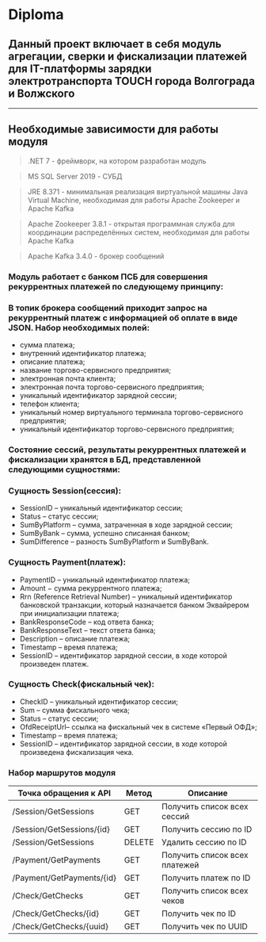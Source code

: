 # Diploma

## Данный проект включает в себя модуль агрегации, сверки и фискализации платежей для IT-платформы зарядки электротранспорта TOUCH города Волгограда и Волжского

---

## Необходимые зависимости для работы модуля

> .NET 7 - фреймворк, на котором разработан модуль

> MS SQL Server 2019 - СУБД

> JRE 8.371 - минимальная реализация виртуальной машины Java Virtual Machine, необходимая для работы Apache Zookeeper и Apache Kafka

> Apache Zookeeper 3.8.1 - открытая программная служба для координации распределённых систем, необходимая для работы Apache Kafka

> Apache Kafka 3.4.0 - брокер сообщений

### Модуль работает с банком ПСБ для совершения рекуррентных платежей по следующему принципу:

### В топик брокера сообщений приходит запрос на рекуррентный платеж с информацией об оплате в виде JSON. Набор необходимых полей:

*	сумма платежа;
*	внутренний идентификатор платежа;
*	описание платежа;
*	название торгово-сервисного предприятия;
*	электронная почта клиента;
*	электронная почта торгово-сервисного предприятия;
*	уникальный идентификатор зарядной сессии;
*	телефон клиента;
*	уникальный номер виртуального терминала торгово-сервисного предприятия;
*	уникальный идентификатор торгово-сервисного предприятия;

### Состояние сессий, результаты рекуррентных платежей и фискализации хранятся в БД, представленной следующими сущностями:

### Сущность Session(сессия): 
* SessionID – уникальный идентификатор сессии;
* Status – статус сессии;
* SumByPlatform – сумма, затраченная в ходе зарядной сессии;
* SumByBank – сумма, успешно списанная банком;
* SumDifference – разность SumByPlatform и SumByBank.

### Сущность Payment(платеж):
* PaymentID – уникальный идентификатор платежа;
* Amount − сумма рекуррентного платежа;
* Rrn (Reference Retrieval Number) – уникальный идентификатор банковской транзакции, который назначается банком Эквайрером при инициализации платежа;
* BankResponseCode – код ответа банка;
* BankResponseText – текст ответа банка;
* Description – описание платежа;
* Timestamp – время платежа;
* SessionID – идентификатор зарядной сессии, в ходе которой произведен платеж.

### Сущность Check(фискальный чек): 
* CheckID – уникальный идентификатор сессии;
* Sum – сумма фискального чека;
* Status – статус сессии;
* OfdReceiptUrl– ссылка на фискальный чек в системе «Первый ОФД»;
* Timestamp – время платежа;
* SessionID – идентификатор зарядной сессии, в ходе которой произведена фискализация чека.

### Набор маршрутов модуля
| Точка обращения к API | Метод | Описание |
| --- | --- | --- | 
| /Session/GetSessions | GET | Получить список всех сессий |
| /Session/GetSessions/{id} | GET | Получить сессию по ID |
| /Session/GetSessions | DELETE | Удалить сессию по ID |
| /Payment/GetPayments | GET | Получить список всех платежей |
| /Payment/GetPayments/{id} | GET | Получить платеж по ID |
| /Check/GetChecks | GET | Получить список всех чеков |
| /Check/GetChecks/{id} | GET | Получить чек по ID |
| /Check/GetChecks/{uuid} | GET | Получить чек по UUID |

